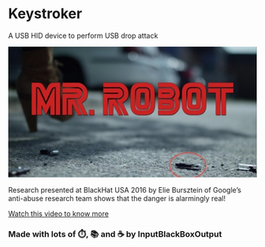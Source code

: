 # Keystroker
A USB HID device to perform USB drop attack

![MR. ROBOT](docs/mr_robot.jpg)

Research presented at BlackHat USA 2016 by Elie Bursztein of Google’s anti-abuse research team shows that the danger is alarmingly real!

[Watch this video to know more](https://www.youtube.com/watch?v=ZI5fvU5QKwQ&feature=emb_logo)

### Made with lots of ⏱️, 📚 and ☕ by InputBlackBoxOutput